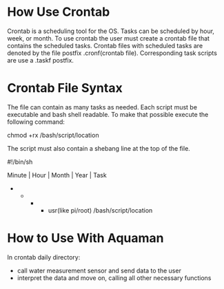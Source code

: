 # How Use Crontab
Crontab is a scheduling tool for the OS. Tasks can be scheduled by hour, week, or month. To use crontab the user must create a crontab file that contains the scheduled tasks. Crontab files with scheduled tasks are denoted by the file postfix .cronf(crontab file). Corresponding task scripts are use a .taskf postfix.

# Crontab File Syntax
The file can contain as many tasks as needed. Each script must be executable and bash shell readable. To make that possible execute the following command:

chmod +rx /bash/script/location

The script must also contain a shebang line at the top of the file.

 #!/bin/sh

Minute | Hour | Month | Year | Task
  * * * * usr(like pi/root) /bash/script/location

# How to Use With Aquaman
In crontab daily directory: 
* call water measurement sensor and send data to the user
* interpret the data and move on, calling all other necessary functions

	
